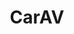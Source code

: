 ---
title: CarAV
crosslinks:
- youtubefactsbot
- u_imguralbumbot
- youtubot
- BuildaCarAVForMe
- bassheavy
- alotabot
- carAVclassifieds
- SciontC
- u_melchiormac
- timurskernel
- Wellworn
- OutOfTheLoop
- UserCars
- CherokeeXJ
- watercooling
- CrappyDesign
- autodetailing
- siriusxm
- flashlight
- autotldr
---